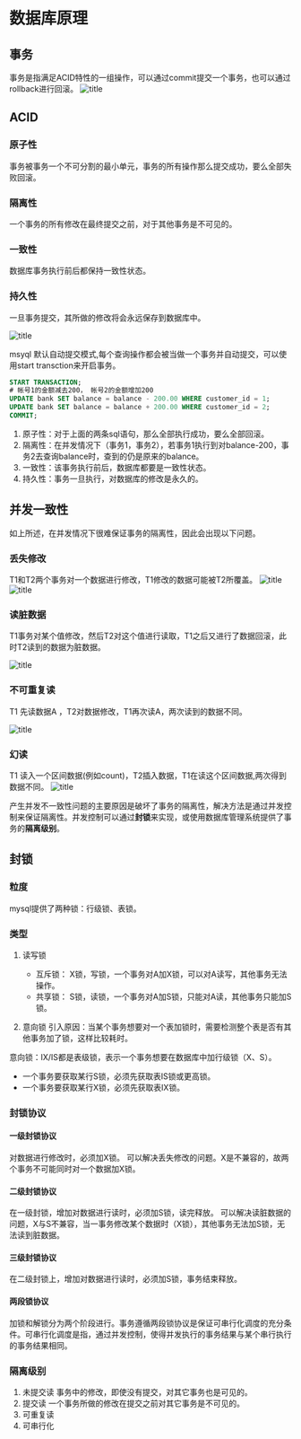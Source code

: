 # 数据库原理

## 事务
事务是指满足ACID特性的一组操作，可以通过commit提交一个事务，也可以通过rollback进行回滚。
![title](https://raw.githubusercontent.com/pallcard/noteImg/master/noteImg/2020/03/28/1585378969945-1585378970021.png)

## ACID
### 原子性
事务被事务一个不可分割的最小单元，事务的所有操作那么提交成功，要么全部失败回滚。
### 隔离性
一个事务的所有修改在最终提交之前，对于其他事务是不可见的。
### 一致性
数据库事务执行前后都保持一致性状态。
### 持久性
一旦事务提交，其所做的修改将会永远保存到数据库中。

![title](https://raw.githubusercontent.com/pallcard/noteImg/master/noteImg/2020/03/28/1585379828786-1585379828787.png)

msyql 默认自动提交模式,每个查询操作都会被当做一个事务并自动提交，可以使用start transction来开启事务。
```sql
START TRANSACTION;
# 帐号1的金额减去200， 帐号2的金额增加200
UPDATE bank SET balance = balance - 200.00 WHERE customer_id = 1;
UPDATE bank SET balance = balance + 200.00 WHERE customer_id = 2;
COMMIT;
```
1. 原子性：对于上面的两条sql语句，那么全部执行成功，要么全部回滚。
2. 隔离性：在并发情况下（事务1，事务2），若事务1执行到对balance-200，事务2去查询balance时，查到的仍是原来的balance。
3. 一致性：该事务执行前后，数据库都要是一致性状态。
4. 持久性：事务一旦执行，对数据库的修改是永久的。

## 并发一致性
如上所述，在并发情况下很难保证事务的隔离性，因此会出现以下问题。
### 丢失修改
T1和T2两个事务对一个数据进行修改，T1修改的数据可能被T2所覆盖。
![title](https://raw.githubusercontent.com/pallcard/noteImg/master/noteImg/2020/03/28/1585381362038-1585381362039.png)![title](https://raw.githubusercontent.com/pallcard/noteImg/master/noteImg/2020/03/28/1585381221535-1585381221539.png)

### 读脏数据
T1事务对某个值修改，然后T2对这个值进行读取，T1之后又进行了数据回滚，此时T2读到的数据为脏数据。

![title](https://raw.githubusercontent.com/pallcard/noteImg/master/noteImg/2020/03/28/1585381648109-1585381648112.png)

### 不可重复读
T1 先读数据A ，T2对数据修改，T1再次读A，两次读到的数据不同。

![title](https://raw.githubusercontent.com/pallcard/noteImg/master/noteImg/2020/03/28/1585381970288-1585381970291.png)

### 幻读
T1 读入一个区间数据(例如count)，T2插入数据，T1在读这个区间数据,两次得到数据不同。
![title](https://raw.githubusercontent.com/pallcard/noteImg/master/noteImg/2020/03/28/1585382269858-1585382269987.png)

产生并发不一致性问题的主要原因是破坏了事务的隔离性，解决方法是通过并发控制来保证隔离性。并发控制可以通过**封锁**来实现，或使用数据库管理系统提供了事务的**隔离级别**。

## 封锁

### 粒度 
mysql提供了两种锁：行级锁、表锁。

### 类型
1. 读写锁
    * 互斥锁： X锁，写锁，一个事务对A加X锁，可以对A读写，其他事务无法操作。
    * 共享锁： S锁，读锁，一个事务对A加S锁，只能对A读，其他事务只能加S锁。

2. 意向锁
引入原因：当某个事务想要对一个表加锁时，需要检测整个表是否有其他事务加了锁，这样比较耗时。

意向锁：IX/IS都是表级锁，表示一个事务想要在数据库中加行级锁（X、S）。

* 一个事务要获取某行S锁，必须先获取表IS锁或更高锁。
* 一个事务要获取某行X锁，必须先获取表IX锁。

### 封锁协议

#### 一级封锁协议

对数据进行修改时，必须加X锁。
可以解决丢失修改的问题。X是不兼容的，故两个事务不可能同时对一个数据加X锁。

#### 二级封锁协议
在一级封锁，增加对数据进行读时，必须加S锁，读完释放。
可以解决读脏数据的问题，X与S不兼容，当一事务修改某个数据时（X锁），其他事务无法加S锁，无法读到脏数据。

#### 三级封锁协议
在二级封锁上，增加对数据进行读时，必须加S锁，事务结束释放。


#### 两段锁协议
加锁和解锁分为两个阶段进行。事务遵循两段锁协议是保证可串行化调度的充分条件。可串行化调度是指，通过并发控制，使得并发执行的事务结果与某个串行执行的事务结果相同。

### 隔离级别

1. 未提交读
事务中的修改，即使没有提交，对其它事务也是可见的。
2. 提交读
一个事务所做的修改在提交之前对其它事务是不可见的。
3. 可重复读
4. 可串行化




